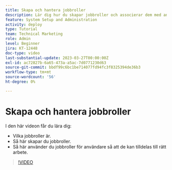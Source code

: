 ```yaml
---
title: Skapa och hantera jobbroller
description: Lär dig hur du skapar jobbroller och associerar dem med användare för att göra bättre uppdrag.
feature: System Setup and Administration
activity: deploy
type: Tutorial
team: Technical Marketing
role: Admin
level: Beginner
jira: KT-12448
doc-type: video
last-substantial-update: 2023-03-27T00:00:00Z
exl-id: ac72827b-6a65-473a-a5ac-7d0771230d63
source-git-commit: bbdf99c6bc1be714077fd94fc3f8325394de36b3
workflow-type: tm+mt
source-wordcount: '56'
ht-degree: 0%

---
```


# Skapa och hantera jobbroller

I den här videon får du lära dig:

* Vilka jobbroller är.
* Så här skapar du jobbroller.
* Så här använder du jobbroller för användare så att de kan tilldelas till rätt arbete.

>[!VIDEO](https://video.tv.adobe.com/v/3452430/?quality=12&learn=on&enablevpops=1&captions=swe)
